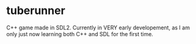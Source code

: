 # tuberunner
C++ game made in SDL2. Currently in VERY early developement, as I am only just now learning both C++ and SDL for the first time.

